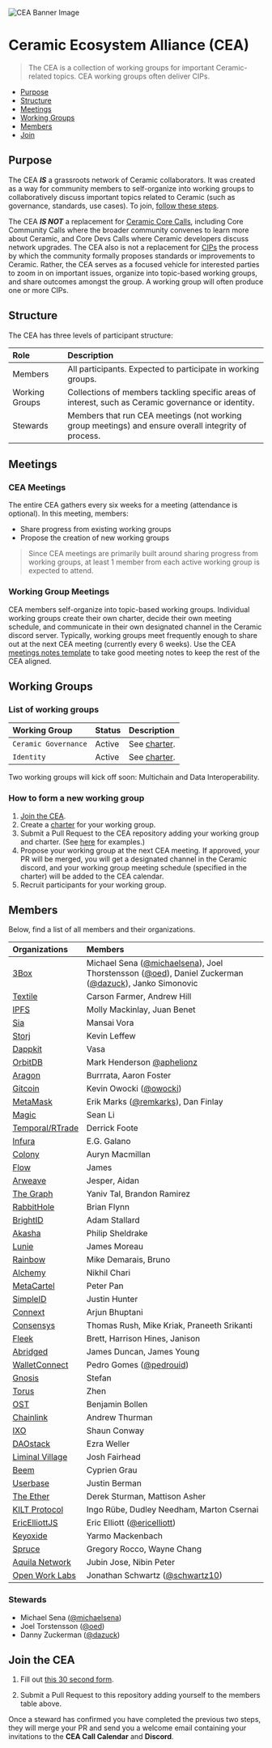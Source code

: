 ![CEA Banner Image](assets/cea-github-readme.png)

# Ceramic Ecosystem Alliance (CEA)

> The CEA is a collection of working groups for important Ceramic-related topics. CEA working groups often deliver CIPs.

- [Purpose](#purpose)
- [Structure](#structure)
- [Meetings](#meetings)
- [Working Groups](#working-groups)
- [Members](#members)
- [Join](#join-the-cea)

## Purpose

The CEA ***IS*** a grassroots network of Ceramic collaborators. It was created as a way for community members to self-organize into working groups to collaboratively discuss important topics related to Ceramic (such as governance, standards, use cases). To join, [follow these steps](#join-the-cea).

The CEA ***IS NOT*** a replacement for [Ceramic Core Calls](https://calendar.google.com/calendar/b/3?cid=Y2VyYW1pYy5uZXR3b3JrX3JsNzFrcXZtNzE4ZGY4aWk2cDZzanNmbDdjQGdyb3VwLmNhbGVuZGFyLmdvb2dsZS5jb20), including Core Community Calls where the broader community convenes to learn more about Ceramic, and Core Devs Calls where Ceramic developers discuss network upgrades. The CEA also is not a replacement for [CIPs](http://github.com/ceramicnetwork/cip) the process by which the community formally proposes standards or improvements to Ceramic.  Rather, the CEA serves as a focused vehicle for interested parties to zoom in on important issues, organize into topic-based working groups, and share outcomes amongst the group. A working group will often produce one or more CIPs.

## Structure

The CEA has three levels of participant structure:

| Role                            | Description            |
| :-------------                  | :-----------              |
| Members            | All participants. Expected to participate in working groups. |
| Working Groups            | Collections of members tackling specific areas of interest, such as Ceramic governance or identity. |
| Stewards                    | Members that run CEA meetings (not working group meetings) and ensure overall integrity of process. |

## Meetings

### CEA Meetings

The entire CEA gathers every six weeks for a meeting (attendance is optional). In this meeting, members:

- Share progress from existing working groups
- Propose the creation of new working groups

> Since CEA meetings are primarily built around sharing progress from working groups, at least 1 member from each active working group is expected to attend.

### Working Group Meetings

CEA members self-organize into topic-based working groups. Individual working groups create their own charter, decide their own meeting schedule, and communicate in their own designated channel in the Ceramic discord server. Typically, working groups meet frequently enough to share out at the next CEA meeting (currently every 6 weeks). Use the CEA [meetings notes template](templates/meeting-notes-template.md) to take good meeting notes to keep the rest of the CEA aligned.

## Working Groups

### List of working groups

| Working Group                   | Status                    | Description |
| :-------------                  | :-----------              | :---------- |
| `Ceramic Governance`            | Active                    | See [charter](working-groups/ceramic-governance/charter.md). |
| `Identity`                      | Active                    | See [charter](working-groups/identity/charter.md). |

Two working groups will kick off soon: Multichain and Data Interoperability. 

### How to form a new working group

1. [Join the CEA](#join-the-cea).
2. Create a [charter](templates/charter-template.md) for your working group.
3. Submit a Pull Request to the CEA repository adding your working group and charter. (See [here](working-groups) for examples.)
4. Propose your working group at the next CEA meeting. If approved, your PR will be merged, you will get a designated channel in the Ceramic discord, and your working group meeting schedule (specified in the charter) will be added to the CEA calendar.
5. Recruit participants for your working group.

## Members

Below, find a list of all members and their organizations.

| Organizations                     | Members        |
| :-------------                    | :-----------   |
| [3Box](http://3box.io)            | Michael Sena ([@michaelsena](http://github.com/michaelsena)), Joel Thorstensson ([@oed](http://github.com/oed)), Daniel Zuckerman ([@dazuck](http://github.com/dazuck)), Janko Simonovic |
| [Textile](http://textile.io)      | Carson Farmer, Andrew Hill |
| [IPFS](http://ipfs.io)            | Molly Mackinlay, Juan Benet |
| [Sia](https://sia.tech/)          | Mansai Vora |
| [Storj](https://storj.io/)        | Kevin Leffew |
| [Dappkit](https://www.dappkit.io/) | Vasa |
| [OrbitDB](https://orbitdb.org/)   | Mark Henderson [@aphelionz](https://github.com/aphelionz) |
| [Aragon](http://aragon.org)       | Burrrata, Aaron Foster |
| [Gitcoin](http://gitcoin.com)     | Kevin Owocki ([@owocki](http://github.com/owocki)) |
| [MetaMask](http://metamask.io)    | Erik Marks ([@remkarks](http://github.com/rekmarks)), Dan Finlay |
| [Magic](http://magic.link)        | Sean Li |
| [Temporal/RTrade](https://temporal.cloud/) | Derrick Foote |
| [Infura](http://infura.io)        | E.G. Galano |
| [Colony](http://colony.io)        | Auryn Macmillan |
| [Flow](https://www.onflow.org/)   | James |
| [Arweave](http://arweave.org)     | Jesper, Aidan |
| [The Graph](http://thegraph.com)  | Yaniv Tal, Brandon Ramirez |
| [RabbitHole](https://rabbithole.on.fleek.co/#/) | Brian Flynn |
| [BrightID](http://brightid.org)   | Adam Stallard |
| [Akasha](https://akasha.org/)     | Philip Sheldrake |
| [Lunie](https://lunie.io/)        | James Moreau |
| [Rainbow](https://rainbow.me/)    | Mike Demarais, Bruno |
| [Alchemy](http://alchemyapi.io)   | Nikhil Chari |
| [MetaCartel](https://www.metacartel.org/) | Peter Pan |
| [SimpleID](https://www.simpleid.xyz/) | Justin Hunter |
| [Connext](https://connext.network/) | Arjun Bhuptani |
| [Consensys](https://consensys.net/) | Thomas Rush, Mike Kriak, Praneeth Srikanti |
| [Fleek](https://fleek.co/)        | Brett, Harrison Hines, Janison |
| [Abridged](https://www.abridged.io/) | James Duncan, James Young |
| [WalletConnect](https://walletconnect.org/) | Pedro Gomes ([@pedrouid](http://github.com/pedrouid)) |
| [Gnosis](https://gnosis.io/) | Stefan |
| [Torus](https://tor.us/) | Zhen |
| [OST](https://ost.com/) | Benjamin Bollen |
| [Chainlink](https://ost.com/) | Andrew Thurman |
| [IXO](https://ixo.world) | Shaun Conway |
| [DAOstack](https://daostack.io/) | Ezra Weller |
| [Liminal Village](https://liminalvillage.com) | Josh Fairhead |
| [Beem](http://www.watchbeem.com/) | Cyprien Grau |
| [Userbase](https://userbase.com/) | Justin Berman |
| [The Ether](https://theether.io/) | Derek Sturman, Mattison Asher |
| [KILT Protocol](https://www.kilt.io/) | Ingo Rübe, Dudley Needham, Marton Csernai |
| [EricElliottJS](https://ericelliottjs.com/) | Eric Elliott ([@ericelliott](https://github.com/ericelliott)) |
| [Keyoxide](https://keyoxide.org/) | Yarmo Mackenbach |
| [Spruce](https://spruceid.com/) | Gregory Rocco, Wayne Chang |
| [Aquila Network](http://aquila.network/) | Jubin Jose, Nibin Peter |
| [Open Work Labs](https://www.openworklabs.com/) | Jonathan Schwartz ([@schwartz10](https://github.com/schwartz10)) |

### Stewards

- Michael Sena ([@michaelsena](http://github.com/michaelsena))
- Joel Torstensson ([@oed](http://github.com/oed))
- Danny Zuckerman ([@dazuck](http://github.com/dazuck))

## Join the CEA

1. Fill out [this 30 second form](https://3boxlabs.typeform.com/to/AAFtVN). 

2. Submit a Pull Request to this repository adding yourself to the members table above.

Once a steward has confirmed you have completed the previous two steps, they will merge your PR and send you a welcome email containing your invitations to the **CEA Call Calendar** and **Discord**.
